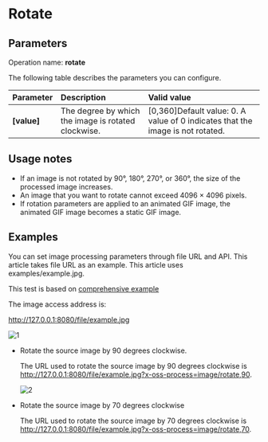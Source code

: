 # Rotate

## Parameters

Operation name: **rotate**

The following table describes the parameters you can configure.

| Parameter   | Description                                         | Valid value                                                  |
| :---------- | :-------------------------------------------------- | :----------------------------------------------------------- |
| **[value]** | The degree by which the image is rotated clockwise. | [0,360]Default value: 0. A value of 0 indicates that the image is not rotated. |

## Usage notes

- If an image is not rotated by 90°, 180°, 270°, or 360°, the size of the processed image increases.
- An image that you want to rotate cannot exceed 4096 × 4096 pixels.
- If rotation parameters are applied to an animated GIF image, the animated GIF image becomes a static GIF image.

## Examples

You can set image processing parameters through file URL and API. This article takes file URL as an example. This article uses examples/example.jpg.

This test is based on  [comprehensive example](../README_en.md#comprehensive)

The image access address is:

http://127.0.0.1:8080/file/example.jpg

![1](https://help-static-aliyun-doc.aliyuncs.com/assets/img/en-US/0300040761/p531686.jpg)

- Rotate the source image by 90 degrees clockwise.

  The URL used to rotate the source image by 90 degrees clockwise is http://127.0.0.1:8080/file/example.jpg?x-oss-process=image/rotate,90.

  ![2](https://help-static-aliyun-doc.aliyuncs.com/assets/img/en-US/0300040761/p531687.jpg)

- Rotate the source image by 70 degrees clockwise

  The URL used to rotate the source image by 70 degrees clockwise is http://127.0.0.1:8080/file/example.jpg?x-oss-process=image/rotate,70.
